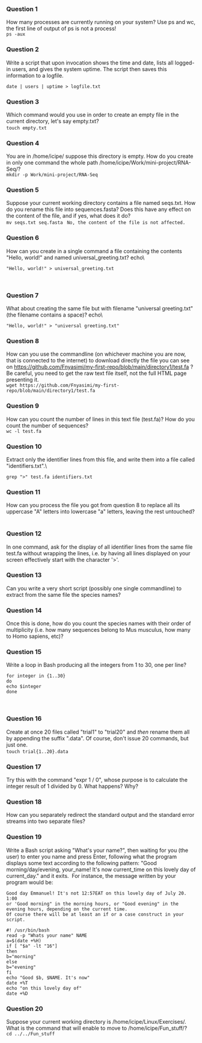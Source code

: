 ### Question 1

How many processes are currently running on your system? Use ps and wc, the first line of output of ps is not a process!\
```ps -aux```

### Question 2

Write a script that upon invocation shows the time and date, lists all logged-in users, and gives the system uptime.
The script then saves this information to a logfile.
```#! /usr/bin/bash
date | users | uptime > logfile.txt
```

### Question 3

Which command would you use in order to create an empty file in the current directory, let's say empty.txt?\
```touch empty.txt```
​

### Question 4

You are in /home/icipe/ suppose this directory is empty. How do you create in only one command the whole path /home/icipe/Work/mini-project/RNA-Seq/?\
```mkdir -p Work/mini-project/RNA-Seq```

### Question 5

Suppose your current working directory contains a file named seqs.txt. How do you rename this file into sequences.fasta?
Does this have any effect on the content of the file, and if yes, what does it do?\
```mv seqs.txt seq.fasta```
` No, the content of the file is not affected.`

### Question 6

How can you create in a single command a file containing the contents "Hello, world!" and named universal_greeting.txt?
echo\ 
```
"Hello, world!" > universal_greeting.txt
```
​
### Question 7

What about creating the same file but with filename "universal greeting.txt" (the filename contains a space)?
echo\
```
"Hello, world!" > "universal greeting.txt"
```

### Question 8

How can you use the commandline (on whichever machine you are now, that is connected to the internet) to download directly the
file you can see on https://github.com/Fnyasimi/my-first-repo/blob/main/directory1/test.fa ? Be careful, you need to get the raw text file itself,
not the full HTML page presenting it.\
```wget https://github.com/Fnyasimi/my-first-repo/blob/main/directory1/test.fa```

### Question 9

How can you count the number of lines in this text file (test.fa)? How do you count the number of sequences?\
```wc -l test.fa```

### Question 10

Extract only the identifier lines from this file, and write them into a file called "identifiers.txt".\
```
grep ">" test.fa identifiers.txt
```

### Question 11

How can you process the file you got from question 8 to replace all its uppercase "A" letters into lowercase "a" letters, leaving the rest untouched?
​

### Question 12

In one command, ask for the display of all identifier lines from the same file test.fa without wrapping the lines, i.e. by having all lines displayed
on your screen effectively start with the character '>'.
​

### Question 13

Can you write a very short script (possibly one single commandline) to extract from the same file the species names?
​

### Question 14

Once this is done, how do you count the species names with their order of multiplicity
(i.e. how many sequences belong to Mus musculus, how many to Homo sapiens, etc)?
​

### Question 15

Write a loop in Bash producing all the integers from 1 to 30, one per line?
```
for integer in {1..30}
do
echo $integer
done
```
​

### Question 16

Create at once 20 files called "trial1" to "trial20" and _then_ rename them all by appending the suffix ".data".
Of course, don't issue 20 commands, but just one.\
```touch trial{1..20}.data```
​

### Question 17

Try this with the command "expr 1 / 0", whose purpose is to calculate the integer result of 1 divided by 0. What happens? Why?
​

### Question 18

How can you separately redirect the standard output and the standard error streams into two separate files?
​

### Question 19

Write a Bash script asking "What's your name?", then waiting for you (the user) to enter you name and press Enter,
following what the program displays some text according to the following pattern:
"Good morning/day/evening, your_name!
It's now current_time on this lovely day of current_day." and it exits.
​
For instance, the message written by your program would be:

```
Good day Emmanuel! It's not 12:57EAT on this lovely day of July 20. 1:00
or 'Good morning" in the morning hours, or "Good evening" in the evening hours, depending on the current time.
Of course there will be at least an if or a case construct in your script.
```

    #! /usr/bin/bash
    read -p "Whats your name" NAME
    a=$(date +%H)
    if [ "$a" -lt "16"]
    then
    b="morning"
    else
    b="evening"
    fi
    echo "Good $b, $NAME. It's now"
    date +%T
    echo "on this lovely day of"
    date +%D

### Question 20

Suppose your current working directory is /home/icipe/Linux/Exercises/. What is the command that will enable to move to /home/icipe/Fun_stuff/?\
```cd ../../Fun_stuff```

